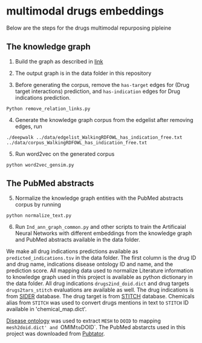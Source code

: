 # multimodal drugs embeddings


Below are the steps for the drugs multimodal repurposing pipleine


## The knowledge graph

1. Build the graph as described in  [link](https://academic.oup.com/bioinformatics/article/3760100/Neuro-symbolic-representation-learning-on)

2. The output graph is in the data folder in this repository

3. Before generating the corpus, remove the `has-target` edges for (Drug target interactions) prediction, and `has-indication` edges for Drug indications prediction.

~~~~
Python remove_relation_links.py
~~~~
4. Generate the knowledge graph corpus from the edgelist after removing edges, run

~~~~
./deepwalk ../data/edgelist_WalkingRDFOWL_has_indication_free.txt ../data/corpus_WalkingRDFOWL_has_indication_free.txt
~~~~

5. Run word2vec on the generated corpus
~~~~
python word2vec_gensim.py
~~~~

## The PubMed abstracts

5. Normalize the knowledge graph entities with the PubMed abstracts corpus by running
~~~~
python normalize_text.py
~~~~

6. Run `Ind_ann_graph_common.py` and other scripts to train the Artificaial Neural Networks with different embeddings from the knowledge graph and PubMed abstracts available in the data folder.

We make all drug indications predictions available as `predicted_indications.tsv` in the data folder. The first column is the drug ID and drug name, indications disease ontology ID and name, and the prediction score. All mapping data used to normalize Literature information to knowledge graph used in this project is available as python dictionary in the data folder. All drug indications `drugs2ind_doid.dict` and drug targets `drugs2tars_stitch` evaluations are available as well.
The drug indications is from [SIDER](http://sideeffects.embl.de/) database. The drug target is from [STITCH](http://stitch.embl.de/) database. Chemicals alias from `STITCH` was used to convert drugs mentions in text to `STITCH` ID available in 'chemical_map.dict'.

[Disease ontology](http://www.obofoundry.org/ontology/doid.html) was used to extract `MESH` to `DOID` to mapping `mesh2doid.dict' and `OMIM` to `DOID`.
The PubMed abstarcts used in this project was downloaded from [Pubtator](ftp://ftp.ncbi.nlm.nih.gov/pub/lu/PubTator/).
